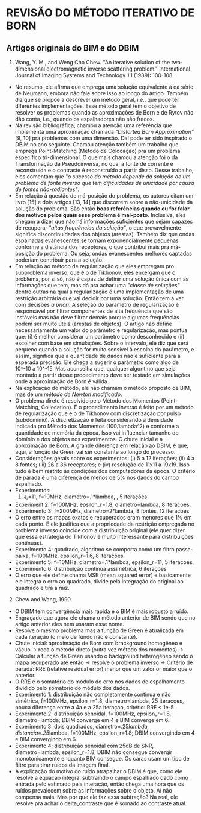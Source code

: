# REVISÃO DO MÉTODO ITERATIVO DE BORN

## Artigos originais do BIM e do DBIM

1. Wang, Y. M., and Weng Cho Chew. "An iterative solution of the two‐dimensional electromagnetic inverse scattering problem." International Journal of Imaging Systems and Technology 1.1 (1989): 100-108.

  - No resumo, ele afirma que emprega uma solução equivalente à da série de Neumann, embora não fale sobre isso ao longo do artigo. Também diz que se propõe a descrever um método geral, i.e., que pode ter diferentes implementações. Esse método geral tem o objetivo de resolver os problemas quando as aproximações de Born e de Rytov não dão conta, i.e., quando os espalhadores não são fracos.
  - Na revisão bibliográfica, chamou a atenção uma referência que implementa uma aproximação chamada *"Distorted Born Approximation"* [9, 10] pra problemas com uma dimensão. Daí pode ter sido inspirado o DBIM no ano seguinte. Chamou atenção também um trabalho que emprega Point-Matching (Método de Colocação) pra um problema específico tri-dimensional. O que mais chamou a atenção foi o da Transformação da Pseudoinversa, no qual a fonte de corrente é reconstruída e o contraste é reconstruído a partir disso. Desse trabalho, eles comentam que *"o sucesso do método depende da solução de um problema de fonte inverso que tem dificuldades de unicidade por causa de fontes não-radiantes"*. 
  - Em relação à questão de má-posição do problema, os autores citam um livro [15] e dois artigos [13, 14] que discorrem sobre a não-unicidade da solução do problema. São então **boas referências quando eu for falar dos motivos pelos quais esse problema é mal-posto**. Inclusive, eles chegam a dizer que não há informações suficientes que sejam capazes de recuperar *"altas frequências da solução"*, o que provavelmente significa discontinuídades dos objetos (arestas). Também diz que ondas espalhadas evanescentes se tornam exponencialmente pequenas conforme a distância dos receptores, o que contribui mais pra má-posição do problema. Ou seja, ondas evanescentes melhores captadas poderiam contribuir para a solução.
  - Em relação ao método de regularização que eles empregam pro subproblema inverso, que é o de Tikhonov, eles enxergam que o problema, por si só, não é capaz de definir uma solução única com as informações que tem, mas dá pra achar uma *"classe de soluções"* dentre outras na qual a regularização é uma implementação de uma restrição arbitrária que vai decidir por uma solução. Então tem a ver com decisões *a priori*. A seleção do parâmetro de regularização é responsável por filtrar componentes de alta frequência que são instáveis mas não deve filtrar demais porque algumas frequências podem ser muito úteis (arestas de objetos). O artigo não define necessariamente um valor do parâmetro e regularização, mas pontua que: (i) é melhor considerar um parâmetro como desconhecido e (ii) escolher com base em simulações. Sobre o intervalo, ele diz que será pequeno quando a solução for muito sensível à escolha do parâmetro, e assim,  significa que a quantidade de dados não é suficiente para a esperada precisão. Ele chega a sugerir o parâmetro como algo de 10^-10 a 10^-15. Mas aconselha que, qualquer algoritmo que seja montado a partir desse procedimento deve ser testado em simulações onde a aproximação de Born é válida.
  - Na explicação do método, ele não chamam o método proposto de BIM, mas de um *método de Newton modificado*.
  - O problema direto é resolvido pelo Método dos Momentos (Point-Matching, Collocation). E o procedimento inverso é feito por um método de regularização que é o de Tikhonov com discretização por pulso (subdomínio). A discretização é feita considerando a densidade indicada pro Método dos Momentos (100/lambda^2) e conforme a quantidade de memória da época. Isso vai influenciar tamanho do domínio e dos objetos nos experimentos. O chute inicial é a aproximação de Born. A grande diferença em relação ao DBIM, é que, aqui, a função de Green vai ser constante ao longo do processo. 
  - Considerações gerais sobre os experimentos: (i) 5 a 12 iterações; (ii) 4 a 8 fontes; (iii) 26 a 36 receptores; e (iv) resolução de 11x11 a 19x19. Isso tudo é bem restrito às condições dos computadores da época. O critério de parada é uma diferença de menos de 5% nos dados do campo espalhado.
  - Experimentos:
    1. $\epsilon_r$=11, f=10MHz, diametro=.1*lambda, , 5 iterações
  - Experiment 2: f=100MHz, epsilon_r=1.8, diametro=lambda, 8 iteracoes,
  - Experimento 3: f=200MHz, diametro=2*lambda, 8 fontes, 12 iteracoes
  - O erro entre os mapas exatos e recuperados eram menores que 1% em cada ponto. E ele justifica que a propriedade da restrição empregada no problema inverso coincide com a distribuição original (ele quer dizer que essa estratégia do Tikhonov é muito interessante para distribuições contínuas).
  - Experimento 4: quadrado, algoritmo se comporta como um filtro passa-baixa, f=100MHz, epsilon_r=1.6, 8 iterações
  - Experimento 5: f=10MHz, diametro=.1*lambda, epsilon_r=11, 5 iteracoes,
  - Experimento 6: distribuição contínua assimétrica, 6 iterações
  - O erro que ele define chama MSE (mean squared error) e basicamente ele integra o erro ao quadrado, divide pela integração do original ao quadrado e tira a raiz.

2. Chew and Wang, 1990

  - O DBIM tem convergência mais rápida e o BIM é mais robusto a ruído.
  - Engraçado que agora ele chama o método anterior de BIM sendo que no artigo anterior eles nem usaram esse nome.
  - Resolve o mesmo problema mas a função de Green é atualizada em cada iteração (o meio de fundo não é constante).
  - Chute inicial: aproximação de Born com brackground homogêneo e vácuo -> roda o método direto (outra vez método dos momentos) -> Calcular a função de Green usando o background heterogêneo sendo o mapa recuperado até então -> resolve o problema inverso -> Critério de parada: RRE (relative residual error) menor que um valor or maior que o anterior.
  - O RRE é o somatório do módulo do erro nos dados de espalhamento dividido pelo somatório do módulo dos dados.
  - Experimento 1: distribuição não completamente contínua e não simétrica, f=100MHz, epsilon_r=1.8, diametro=lambda, 25 iteracoes, pouca diferença entre a 4a e a 25a iteraçao, critério: RRE < 1e-5
  - Experimento 2: distribuição senoidal, f=100MHz, epsilon_r=1.8, diametro=lambda; DBIM converge em 4 e BIM converge em 6.
  - Experimento 3: dois quadrados, diametro=.25*lambda, distancia=.25*lambda, f=100MHz, epsilon_r=1.8; DBIM convergindo em 4 e BIM convergindo em 6.
  - Experimento 4: distribuição senoidal com 25dB de SNR, diametro=lambda, epsilon_r=1.8, DBIM não consegue convergir monotonicamente enquanto BIM consegue. Os caras usam um tipo de filtro para tirar ruídos da imagem final.
  - A explicação do motivo do ruído atrapalhar o DBIM é que, como ele resolve a equação integral subtraindo o campo espalhado dado como entrada pelo estimado pela interação, então chega uma hora que os ruídos prevalecem sobre as informações sobre o objeto. Aí não compensa mais. Mas por que ele faz essa subtração? Na real, ele resolve pra achar o delta_contraste que é somado ao contraste atual.
